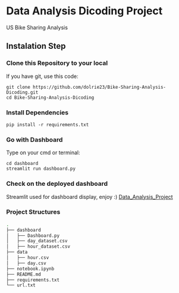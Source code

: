 # Data Analysis Dicoding Project
US Bike Sharing Analysis

## Instalation Step
### Clone this Repository to your local
If you have git, use this code:
```shell
git clone https://github.com/dolrie23/Bike-Sharing-Analysis-Dicoding.git
cd Bike-Sharing-Analysis-Dicoding
```
### Install Dependencies
```shell
pip install -r requirements.txt
```

### Go with Dashboard
Type on your cmd or terminal:
```shell
cd dashboard
streamlit run dashboard.py
```

### Check on the deployed dashboard
Streamlit used for dashboard display, enjoy :)
[Data_Analysis_Project](https://proyek-dataanalyst.streamlit.app/)

### Project Structures
```bash
.
├── dashboard
│   ├── Dashboard.py
│   ├── day_dataset.csv
│   ├── hour_dataset.csv
├── data
│   ├── hour.csv
│   ├── day.csv
├── notebook.ipynb
├── README.md
├── requirements.txt
└── url.txt
```
